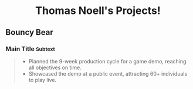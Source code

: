<h1 align="center">Thomas Noell's Projects!</h1>
<h2>Bouncy Bear</h2> 

<h3>Main Title <small>Subtext</small></h3>

> - Planned the 9-week production cycle for a game demo, reaching all objectives on time. 
> - Showcased the demo at a public event, attracting 60+ individuals to play live.
